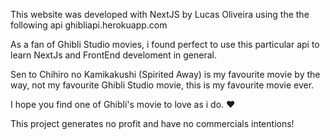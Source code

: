 This website was developed with NextJS by Lucas Oliveira using the the following api ghibliapi.herokuapp.com

As a fan of Ghibli Studio movies, i found perfect to use this particular api to learn NextJs and FrontEnd develoment in general.

Sen to Chihiro no Kamikakushi (Spirited Away) is my favourite movie by the way, not my favourite Ghibli Studio movie, this is my favourite movie ever.

I hope you find one of Ghibli's movie to love as i do. ♥

This project generates no profit and have no commercials intentions!
